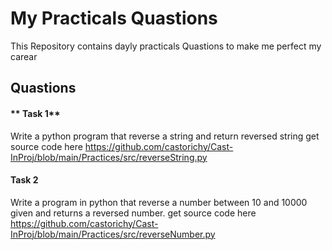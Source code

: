 # **My Practicals Quastions**
This Repository contains dayly practicals Quastions to make me perfect my carear

##  **Quastions**
#### ** Task 1**
Write a python program that reverse a string and return reversed string
get source code here https://github.com/castorichy/Cast-InProj/blob/main/Practices/src/reverseString.py
 
#### **Task 2**
Write a program in python that reverse a number between 10 and 10000 given and returns a reversed number.
get source code here https://github.com/castorichy/Cast-InProj/blob/main/Practices/src/reverseNumber.py
